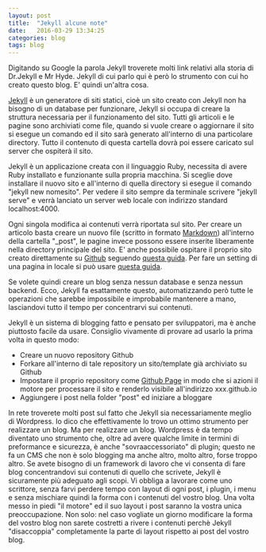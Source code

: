 ```yaml
---
layout: post
title:  "Jekyll alcune note"
date:   2016-03-29 13:34:25
categories: blog
tags: blog
---
```


Digitando su Google la parola Jekyll troverete molti link relativi alla storia di Dr.Jekyll e Mr Hyde. Jekyll di cui parlo qui è però lo strumento con cui ho creato questo blog. E' quindi un'altra cosa. 

[Jekyll](http://jekyllrb.com/) è un generatore di siti statici, cioè un sito creato con Jekyll non ha bisogno di un database per funzionare, Jekyll si occupa di creare la struttura necessaria per il funzionamento del sito. Tutti gli articoli e le pagine sono archiviati come file, quando si vuole creare o aggiornare il sito si esegue un comando ed il sito sarà generato all'interno di una particolare directory. Tutto il contenuto di questa cartella dovrà poi essere caricato sul server che ospiterà il sito.

Jekyll è un applicazione creata con il linguaggio Ruby, necessita di avere Ruby installato e funzionante sulla propria macchina. Si sceglie dove installare il nuovo sito e all'interno di quella directory si esegue il comando "jekyll new nomesito". Per vedere il sito sempre da terminale scrivere "jekyll serve" e verrà lanciato un server web locale con indirizzo standard localhost:4000. 

Ogni singola modifica ai contenuti verrà riportata sul sito. Per creare un articolo basta creare un nuovo file (scritto in formato [Markdown](https://it.wikipedia.org/wiki/Markdown)) all'interno della cartella "_post", le pagine invece possono essere inserite liberamente nella directory principale del sito. 
E' anche possibile ospitare il proprio sito creato direttamente su [Github](https://github.com/) seguendo [questa guida](https://help.github.com/articles/using-jekyll-as-a-static-site-generator-with-github-pages/). Per fare un setting di una pagina in locale si può usare  [questa guida](https://help.github.com/articles/setting-up-your-pages-site-locally-with-jekyll/).

Se volete quindi creare un blog senza nessun database e senza nessun backend. Ecco, Jekyll fa esattamente questo, automatizzando però tutte le operazioni che sarebbe impossibile e improbabile mantenere a mano, lasciandovi tutto il tempo per concentrarvi sui contenuti.

Jekyll è un sistema di blogging fatto e pensato per sviluppatori, ma è anche piuttosto facile da usare. Consiglio vivamente di provare ad usarlo la prima volta in questo modo:
- Creare un nuovo repository Github
- Forkare all'interno di tale repository un sito/template già archiviato su Github
- Impostare il proprio repository come [Github Page](https://pages.github.com/) in modo che si azioni il motore per processare il sito e renderlo visibile all'indirizzo xxx.github.io
- Aggiungere i post nella folder "post" ed iniziare a bloggare

In rete troverete molti post sul fatto che Jekyll sia necessariamente meglio di Wordpress. Io dico che effettivamente lo trovo un ottimo strumento per realizzare un blog. Ma per realizzare un blog. Wordpress è da tempo diventato uno strumento che, oltre ad avere qualche limite in termini di preformance e sicurezza, è anche "sovraaccessoriato" di plugin; questo ne fa un CMS che non è solo blogging ma anche altro, molto altro, forse troppo altro. Se avete bisogno di un framework di lavoro che vi consenta di fare blog concentrandovi sui contenuti di quello che scrivete, Jekyll è sicuramente più adeguato agli scopi. Vi obbliga a lavorare come uno scrittore, senza farvi perdere tempo con layout di ogni post, i plugin, i menu e senza mischiare quindi la forma con i contenuti del vostro blog. Una volta messo in piedi "il motore" ed il suo layout i post saranno la vostra unica preoccupazione. Non solo: nel caso vogliate un giorno modificare la forma del vostro blog non sarete costretti a rivere i contenuti perchè Jekyll "disaccoppia" completamente la parte di layout rispetto ai post del vostro blog.
